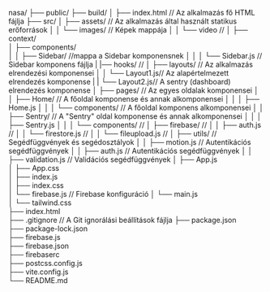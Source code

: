 nasa/
├── public/
├── build/
│   ├── index.html          // Az alkalmazás fő HTML fájlja
├── src/
│   ├── assets/             // Az alkalmazás által használt statikus erőforrások
│   │   └── images/         // Képek mappája
│   │   └── video         // 
│   ├── context/   
│   ├── components/   
│   │   ├── Sidebar/         //mappa a Sidebar komponensnek
│   │   │   └── Sidebar.js   // Sidebar komponens fájlja
|   |── hooks/      // 
│   ├── layouts/            // Az alkalmazás elrendezési komponensei
│   │   └── Layout1.js// Az alapértelmezett elrendezés komponense
|   |   └── Layout2.js// A sentry (dashboard) elrendezés komponense
│   ├── pages/              // Az egyes oldalak komponensei
│   │   ├── Home/           // A főoldal komponense és annak alkomponensei
│   │   │   ├── Home.js
│   │   │   └── components/ // A főoldal komponens alkomponensei
│   │   ├── Sentry/          // A "Sentry" oldal komponense és annak alkomponensei
│   │   │   ├── Sentry.js
│   │   │   └── components/ //
│   ├── firebase/           // 
│   │   ├── auth.js          // 
│   │   └── firestore.js     // 
│   │   └── fileupload.js     // 
│   ├── utils/              // Segédfüggvények és segédosztályok
│   │   ├── motion.js         // Autentikációs segédfüggvények
│   │   ├── auth.js         // Autentikációs segédfüggvények
│   │   ├── validation.js   // Validációs segédfüggvények
│   ├── App.js             
│   ├── App.css           
│   ├── index.js            
│   ├── index.css            
│   └── firebase.js                 // Firebase konfiguráció
│   └── main.js                 
│   └── tailwind.css                 
├── index.html              
├── .gitignore              // A Git ignorálási beállítások fájlja
├── package.json            
├── package-lock.json           
├── firebase.js         
├── firebase.json         
├── firebaserc        
├── postcss.config.js         
├── vite.config.js         
└── README.md                  

